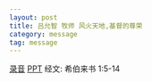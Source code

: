 ```yaml
---
layout: post
title: 吕允智 牧师 风火天地,基督的尊荣
category: message
tag: message
---
```


[录音](https://drive.google.com/file/d/1wdoh177t1jLdOXRkxMDJcyZhChX8SFrn/view?usp=sharing) [PPT](https://drive.google.com/file/d/1VL8lkYHfKrU3bQdVzyvpkcdc6WVIbpP4/view?usp=sharing) 经文: 希伯来书 1:5-14


